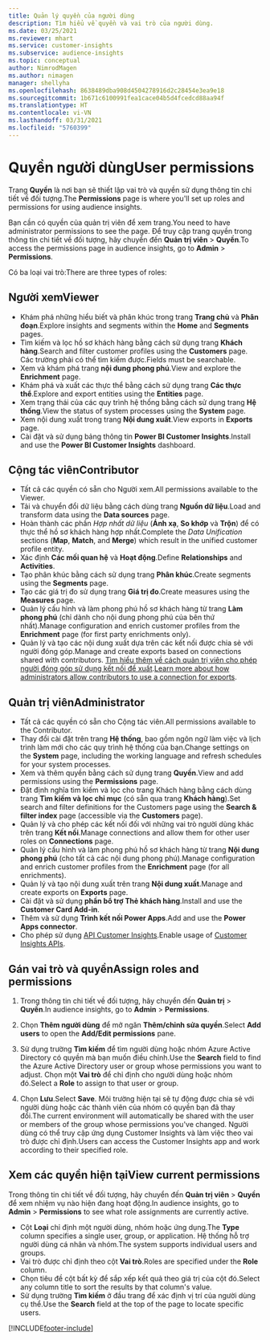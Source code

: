 ```yaml
---
title: Quản lý quyền của người dùng
description: Tìm hiểu về quyền và vai trò của người dùng.
ms.date: 03/25/2021
ms.reviewer: mhart
ms.service: customer-insights
ms.subservice: audience-insights
ms.topic: conceptual
author: NimrodMagen
ms.author: nimagen
manager: shellyha
ms.openlocfilehash: 8638489dba908d4504278916d2c28454e3ea9e18
ms.sourcegitcommit: 1b671c6100991fea1cace04b5d4fcedcd88aa94f
ms.translationtype: HT
ms.contentlocale: vi-VN
ms.lasthandoff: 03/31/2021
ms.locfileid: "5760399"
---
```

# <a name="user-permissions"></a><span data-ttu-id="4b5c2-103">Quyền người dùng</span><span class="sxs-lookup"><span data-stu-id="4b5c2-103">User permissions</span></span>

<span data-ttu-id="4b5c2-104">Trang **Quyền** là nơi bạn sẽ thiết lập vai trò và quyền sử dụng thông tin chi tiết về đối tượng.</span><span class="sxs-lookup"><span data-stu-id="4b5c2-104">The **Permissions** page is where you'll set up roles and permissions for using audience insights.</span></span>

<span data-ttu-id="4b5c2-105">Bạn cần có quyền của quản trị viên để xem trang.</span><span class="sxs-lookup"><span data-stu-id="4b5c2-105">You need to have administrator permissions to see the page.</span></span> <span data-ttu-id="4b5c2-106">Để truy cập trang quyền trong thông tin chi tiết về đối tượng, hãy chuyển đến **Quản trị viên** > **Quyền**.</span><span class="sxs-lookup"><span data-stu-id="4b5c2-106">To access the permissions page in audience insights, go to **Admin** > **Permissions**.</span></span>

<span data-ttu-id="4b5c2-107">Có ba loại vai trò:</span><span class="sxs-lookup"><span data-stu-id="4b5c2-107">There are three types of roles:</span></span>

## <a name="viewer"></a><span data-ttu-id="4b5c2-108">Người xem</span><span class="sxs-lookup"><span data-stu-id="4b5c2-108">Viewer</span></span>

- <span data-ttu-id="4b5c2-109">Khám phá những hiểu biết và phân khúc trong trang **Trang chủ** và **Phân đoạn**.</span><span class="sxs-lookup"><span data-stu-id="4b5c2-109">Explore insights and segments within the **Home** and **Segments** pages.</span></span>
- <span data-ttu-id="4b5c2-110">Tìm kiếm và lọc hồ sơ khách hàng bằng cách sử dụng trang **Khách hàng**.</span><span class="sxs-lookup"><span data-stu-id="4b5c2-110">Search and filter customer profiles using the **Customers** page.</span></span> <span data-ttu-id="4b5c2-111">Các trường phải có thể tìm kiếm được.</span><span class="sxs-lookup"><span data-stu-id="4b5c2-111">Fields must be searchable.</span></span>
- <span data-ttu-id="4b5c2-112">Xem và khám phá trang **nội dung phong phú**.</span><span class="sxs-lookup"><span data-stu-id="4b5c2-112">View and explore the **Enrichment** page.</span></span>
- <span data-ttu-id="4b5c2-113">Khám phá và xuất các thực thể bằng cách sử dụng trang **Các thực thể**.</span><span class="sxs-lookup"><span data-stu-id="4b5c2-113">Explore and export entities using the **Entities** page.</span></span>
- <span data-ttu-id="4b5c2-114">Xem trạng thái của các quy trình hệ thống bằng cách sử dụng trang **Hệ thống**.</span><span class="sxs-lookup"><span data-stu-id="4b5c2-114">View the status of system processes  using the **System** page.</span></span>
- <span data-ttu-id="4b5c2-115">Xem nội dung xuất trong trang **Nội dung xuất**.</span><span class="sxs-lookup"><span data-stu-id="4b5c2-115">View exports in **Exports** page.</span></span>
- <span data-ttu-id="4b5c2-116">Cài đặt và sử dụng bảng thông tin **Power BI Customer Insights**.</span><span class="sxs-lookup"><span data-stu-id="4b5c2-116">Install and use the **Power BI Customer Insights** dashboard.</span></span>

## <a name="contributor"></a><span data-ttu-id="4b5c2-117">Cộng tác viên</span><span class="sxs-lookup"><span data-stu-id="4b5c2-117">Contributor</span></span>

- <span data-ttu-id="4b5c2-118">Tất cả các quyền có sẵn cho Người xem.</span><span class="sxs-lookup"><span data-stu-id="4b5c2-118">All permissions available to the Viewer.</span></span>
- <span data-ttu-id="4b5c2-119">Tải và chuyển đổi dữ liệu bằng cách dùng trang **Nguồn dữ liệu**.</span><span class="sxs-lookup"><span data-stu-id="4b5c2-119">Load and transform data using the **Data sources** page.</span></span>
- <span data-ttu-id="4b5c2-120">Hoàn thành các phần *Hợp nhất dữ liệu* (**Ánh xạ**, **So khớp** và **Trộn**) để có thực thể hồ sơ khách hàng hợp nhất.</span><span class="sxs-lookup"><span data-stu-id="4b5c2-120">Complete the *Data Unification* sections (**Map**, **Match**, and **Merge**) which result in the unified customer profile entity.</span></span>
- <span data-ttu-id="4b5c2-121">Xác định **Các mối quan hệ** và **Hoạt động**.</span><span class="sxs-lookup"><span data-stu-id="4b5c2-121">Define **Relationships** and **Activities**.</span></span>
- <span data-ttu-id="4b5c2-122">Tạo phân khúc bằng cách sử dụng trang **Phân khúc**.</span><span class="sxs-lookup"><span data-stu-id="4b5c2-122">Create segments using the **Segments** page.</span></span>
- <span data-ttu-id="4b5c2-123">Tạo các giá trị đo sử dụng trang **Giá trị đo**.</span><span class="sxs-lookup"><span data-stu-id="4b5c2-123">Create measures using the **Measures** page.</span></span>
- <span data-ttu-id="4b5c2-124">Quản lý cấu hình và làm phong phú hồ sơ khách hàng từ trang **Làm phong phú** (chỉ dành cho nội dung phong phú của bên thứ nhất).</span><span class="sxs-lookup"><span data-stu-id="4b5c2-124">Manage configuration and enrich customer profiles from the **Enrichment** page (for first party enrichments only).</span></span>
- <span data-ttu-id="4b5c2-125">Quản lý và tạo các nội dung xuất dựa trên các kết nối được chia sẻ với người đóng góp.</span><span class="sxs-lookup"><span data-stu-id="4b5c2-125">Manage and create exports based on connections shared with contributors.</span></span> <span data-ttu-id="4b5c2-126">[Tìm hiểu thêm về cách quản trị viên cho phép người đóng góp sử dụng kết nối để xuất](connections.md#allow-contributors-to-use-a-connection-for-exports).</span><span class="sxs-lookup"><span data-stu-id="4b5c2-126">[Learn more about how administrators allow contributors to use a connection for exports](connections.md#allow-contributors-to-use-a-connection-for-exports).</span></span>

## <a name="administrator"></a><span data-ttu-id="4b5c2-127">Quản trị viên</span><span class="sxs-lookup"><span data-stu-id="4b5c2-127">Administrator</span></span>

- <span data-ttu-id="4b5c2-128">Tất cả các quyền có sẵn cho Cộng tác viên.</span><span class="sxs-lookup"><span data-stu-id="4b5c2-128">All permissions available to the Contributor.</span></span>
- <span data-ttu-id="4b5c2-129">Thay đổi cài đặt trên trang **Hệ thống**, bao gồm ngôn ngữ làm việc và lịch trình làm mới cho các quy trình hệ thống của bạn.</span><span class="sxs-lookup"><span data-stu-id="4b5c2-129">Change settings on the **System** page, including the working language and refresh schedules for your system processes.</span></span>
- <span data-ttu-id="4b5c2-130">Xem và thêm quyền bằng cách sử dụng trang **Quyền**.</span><span class="sxs-lookup"><span data-stu-id="4b5c2-130">View and add permissions using the **Permissions** page.</span></span>
- <span data-ttu-id="4b5c2-131">Đặt định nghĩa tìm kiếm và lọc cho trang Khách hàng bằng cách dùng trang **Tìm kiếm và lọc chỉ mục** (có sẵn qua trang **Khách hàng**).</span><span class="sxs-lookup"><span data-stu-id="4b5c2-131">Set search and filter definitions for the Customers page using the **Search & filter index** page (accessible via the **Customers** page).</span></span>
- <span data-ttu-id="4b5c2-132">Quản lý và cho phép các kết nối đối với những vai trò người dùng khác trên trang **Kết nối**.</span><span class="sxs-lookup"><span data-stu-id="4b5c2-132">Manage connections and allow them for other user roles on **Connections** page.</span></span>
- <span data-ttu-id="4b5c2-133">Quản lý cấu hình và làm phong phú hồ sơ khách hàng từ trang **Nội dung phong phú** (cho tất cả các nội dung phong phú).</span><span class="sxs-lookup"><span data-stu-id="4b5c2-133">Manage configuration and enrich customer profiles from the **Enrichment** page (for all enrichments).</span></span>
- <span data-ttu-id="4b5c2-134">Quản lý và tạo nội dung xuất trên trang **Nội dung xuất**.</span><span class="sxs-lookup"><span data-stu-id="4b5c2-134">Manage and create exports on **Exports** page.</span></span>
- <span data-ttu-id="4b5c2-135">Cài đặt và sử dụng **phần bổ trợ Thẻ khách hàng**.</span><span class="sxs-lookup"><span data-stu-id="4b5c2-135">Install and use the **Customer Card Add-in**.</span></span>
- <span data-ttu-id="4b5c2-136">Thêm và sử dụng **Trình kết nối Power Apps**.</span><span class="sxs-lookup"><span data-stu-id="4b5c2-136">Add and use the **Power Apps connector**.</span></span>
- <span data-ttu-id="4b5c2-137">Cho phép sử dụng [API Customer Insights](apis.md).</span><span class="sxs-lookup"><span data-stu-id="4b5c2-137">Enable usage of [Customer Insights APIs](apis.md).</span></span>

## <a name="assign-roles-and-permissions"></a><span data-ttu-id="4b5c2-138">Gán vai trò và quyền</span><span class="sxs-lookup"><span data-stu-id="4b5c2-138">Assign roles and permissions</span></span>

1. <span data-ttu-id="4b5c2-139">Trong thông tin chi tiết về đối tượng, hãy chuyển đến **Quản trị** > **Quyền**.</span><span class="sxs-lookup"><span data-stu-id="4b5c2-139">In audience insights, go to **Admin** > **Permissions**.</span></span>

1. <span data-ttu-id="4b5c2-140">Chọn **Thêm người dùng** để mở ngăn **Thêm/chỉnh sửa quyền**.</span><span class="sxs-lookup"><span data-stu-id="4b5c2-140">Select **Add users** to open the **Add/Edit permissions** pane.</span></span>

1. <span data-ttu-id="4b5c2-141">Sử dụng trường **Tìm kiếm** để tìm người dùng hoặc nhóm Azure Active Directory có quyền mà bạn muốn điều chỉnh.</span><span class="sxs-lookup"><span data-stu-id="4b5c2-141">Use the **Search** field to find the Azure Active Directory user or group whose permissions you want to adjust.</span></span> <span data-ttu-id="4b5c2-142">Chọn một **Vai trò** để chỉ định cho người dùng hoặc nhóm đó.</span><span class="sxs-lookup"><span data-stu-id="4b5c2-142">Select a **Role** to assign to that user or group.</span></span>

1. <span data-ttu-id="4b5c2-143">Chọn **Lưu**.</span><span class="sxs-lookup"><span data-stu-id="4b5c2-143">Select **Save**.</span></span> <span data-ttu-id="4b5c2-144">Môi trường hiện tại sẽ tự động được chia sẻ với người dùng hoặc các thành viên của nhóm có quyền bạn đã thay đổi.</span><span class="sxs-lookup"><span data-stu-id="4b5c2-144">The current environment will automatically be shared with the user or members of the group whose permissions you've changed.</span></span> <span data-ttu-id="4b5c2-145">Người dùng có thể truy cập ứng dụng Customer Insights và làm việc theo vai trò được chỉ định.</span><span class="sxs-lookup"><span data-stu-id="4b5c2-145">Users can access the Customer Insights app and work according to their specified role.</span></span>

## <a name="view-current-permissions"></a><span data-ttu-id="4b5c2-146">Xem các quyền hiện tại</span><span class="sxs-lookup"><span data-stu-id="4b5c2-146">View current permissions</span></span>

<span data-ttu-id="4b5c2-147">Trong thông tin chi tiết về đối tượng, hãy chuyển đến **Quản trị viên** > **Quyền** để xem nhiệm vụ nào hiện đang hoạt động.</span><span class="sxs-lookup"><span data-stu-id="4b5c2-147">In audience insights, go to **Admin** > **Permissions** to see what role assignments are currently active.</span></span>

- <span data-ttu-id="4b5c2-148">Cột **Loại** chỉ định một người dùng, nhóm hoặc ứng dụng.</span><span class="sxs-lookup"><span data-stu-id="4b5c2-148">The **Type** column specifies a single user, group, or application.</span></span> <span data-ttu-id="4b5c2-149">Hệ thống hỗ trợ người dùng cá nhân và nhóm.</span><span class="sxs-lookup"><span data-stu-id="4b5c2-149">The system supports individual users and groups.</span></span>
- <span data-ttu-id="4b5c2-150">Vai trò được chỉ định theo cột **Vai trò**.</span><span class="sxs-lookup"><span data-stu-id="4b5c2-150">Roles are specified under the **Role** column.</span></span>
- <span data-ttu-id="4b5c2-151">Chọn tiêu đề cột bất kỳ để sắp xếp kết quả theo giá trị của cột đó.</span><span class="sxs-lookup"><span data-stu-id="4b5c2-151">Select any column title to sort the results by that column's value.</span></span>
- <span data-ttu-id="4b5c2-152">Sử dụng trường **Tìm kiếm** ở đầu trang để xác định vị trí của người dùng cụ thể.</span><span class="sxs-lookup"><span data-stu-id="4b5c2-152">Use the **Search** field at the top of the page to locate specific users.</span></span>


[!INCLUDE[footer-include](../includes/footer-banner.md)]
